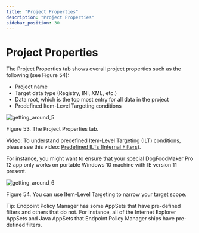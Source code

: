 ```yaml
---
title: "Project Properties"
description: "Project Properties"
sidebar_position: 30
---
```


# Project Properties

The Project Properties tab shows overall project properties such as the following (see Figure 54):

- Project name
- Target data type (Registry, INI, XML, etc.)
- Data root, which is the top most entry for all data in the project
- Predefined Item-Level Targeting conditions

![getting_around_5](/images/endpointpolicymanager/applicationsettings/designstudio/navigation/tab/getting_around_5.webp)

Figure 53. The Project Properties tab.

Video: To understand predefined Item-Level Targeting (ILT) conditions, please see this video:
[Predefined ILTs (Internal Filters)](/docs/endpointpolicymanager/knowledgebase/applicationmanager/videolearningcenter/designstudio/itemleveltargeting.md).

For instance, you might want to ensure that your special DogFoodMaker Pro 12 app only works on
portable Windows 10 machine with IE version 11 present.

![getting_around_6](/images/endpointpolicymanager/applicationsettings/designstudio/navigation/tab/getting_around_6.webp)

Figure 54. You can use Item-Level Targeting to narrow your target scope.

Tip: Endpoint Policy Manager has some AppSets that have pre-defined filters and others that do not.
For instance, all of the Internet Explorer AppSets and Java AppSets that Endpoint Policy Manager
ships have pre-defined filters.
